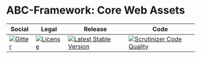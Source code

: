 # ABC-Framework: Core Web Assets

<table>
<thead>
<tr>
<th>Social</th>
<th>Legal</th>
<th>Release</th>
<th>Code</th>
</tr>
</thead>
<tbody>
<tr>
<td>
<a href="https://gitter.im/SetBased/php-abc?utm_source=badge&utm_medium=badge&utm_campaign=pr-badge"><img src="https://badges.gitter.im/SetBased/php-abc.svg" alt="Gitter"/></a>
</td>
<td>
<a href="https://packagist.org/packages/setbased/abc-web-assets-core"><img src="https://poser.pugx.org/setbased/abc-web-assets-core/license" alt="License"/></a>
</td>
<td>
<a href="https://packagist.org/packages/setbased/abc-web-assets-core"><img src="https://poser.pugx.org/setbased/abc-web-assets-core/v/stable" alt="Latest Stable Version"/></a>
</td>
<td>
<a href="https://scrutinizer-ci.com/g/SetBased/php-abc-web-assets-core/?branch=master"><img src="https://scrutinizer-ci.com/g/SetBased/php-abc-web-assets-core/badges/quality-score.png?b=master" alt="Scrutinizer Code Quality"/></a>
</td>
</tr>
</tbody>
</table>
